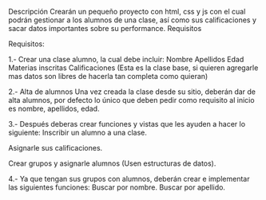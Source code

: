Descripción
Crearán un pequeño proyecto con html, css y js con el cual podrán gestionar a los alumnos de una clase, así como sus calificaciones y sacar datos importantes sobre su performance.
Requisitos

Requisitos:

1.- Crear una clase alumno, la cual debe incluir:
Nombre
Apellidos
Edad
Materias inscritas
Calificaciones
(Esta es la clase base, si quieren agregarle mas datos son libres de hacerla tan completa como quieran)

2.- Alta de alumnos
Una vez creada la clase desde su sitio, deberán dar de alta alumnos, por defecto lo único que deben pedir como requisito al inicio es nombre, apellidos, edad.

3.- Después deberas crear funciones y vistas que les ayuden a hacer lo siguiente:
Inscribir un alumno a una clase.

Asignarle sus calificaciones.

Crear grupos y asignarle alumnos (Usen estructuras de datos).

4.- Ya que tengan sus grupos con alumnos, deberán crear e implementar las siguientes funciones:
Buscar por nombre.
Buscar por apellido.
